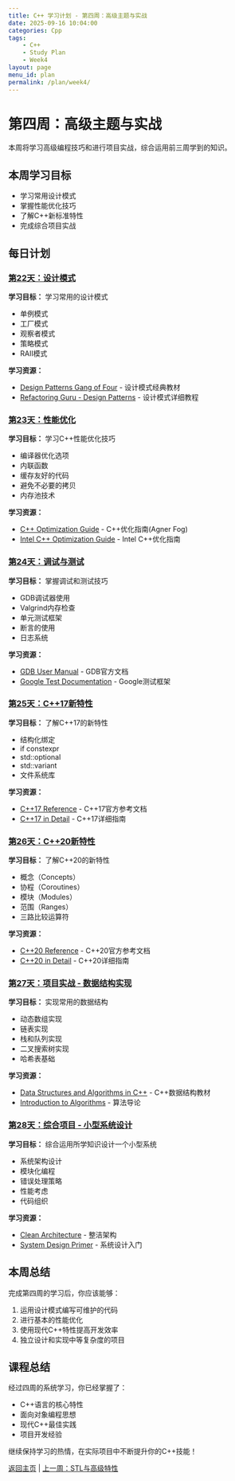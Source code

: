 ```yaml
---
title: C++ 学习计划 - 第四周：高级主题与实战
date: 2025-09-16 10:04:00
categories: Cpp
tags:
    - C++ 
    - Study Plan
    - Week4
layout: page
menu_id: plan
permalink: /plan/week4/
---
```


# 第四周：高级主题与实战

本周将学习高级编程技巧和进行项目实战，综合运用前三周学到的知识。

## 本周学习目标
- 学习常用设计模式
- 掌握性能优化技巧
- 了解C++新标准特性
- 完成综合项目实战

## 每日计划

### [第22天：设计模式](/plan/week4/day22/)
**学习目标：** 学习常用的设计模式
- 单例模式
- 工厂模式
- 观察者模式
- 策略模式
- RAII模式

**学习资源：**
- [Design Patterns Gang of Four](https://www.amazon.com/Design-Patterns-Elements-Reusable-Object-Oriented/dp/0201633612) - 设计模式经典教材
- [Refactoring Guru - Design Patterns](https://refactoring.guru/design-patterns) - 设计模式详细教程

### [第23天：性能优化](/plan/week4/day23/)
**学习目标：** 学习C++性能优化技巧
- 编译器优化选项
- 内联函数
- 缓存友好的代码
- 避免不必要的拷贝
- 内存池技术

**学习资源：**
- [C++ Optimization Guide](https://www.agner.org/optimize/optimizing_cpp.pdf) - C++优化指南(Agner Fog)
- [Intel C++ Optimization Guide](https://software.intel.com/content/www/us/en/develop/articles/intel-guide-for-developing-multithreaded-applications.html) - Intel C++优化指南

### [第24天：调试与测试](/plan/week4/day24/)
**学习目标：** 掌握调试和测试技巧
- GDB调试器使用
- Valgrind内存检查
- 单元测试框架
- 断言的使用
- 日志系统

**学习资源：**
- [GDB User Manual](https://www.gnu.org/software/gdb/documentation/) - GDB官方文档
- [Google Test Documentation](https://google.github.io/googletest/) - Google测试框架

### [第25天：C++17新特性](/plan/week4/day25/)
**学习目标：** 了解C++17的新特性
- 结构化绑定
- if constexpr
- std::optional
- std::variant
- 文件系统库

**学习资源：**
- [C++17 Reference](https://en.cppreference.com/w/cpp/17) - C++17官方参考文档
- [C++17 in Detail](https://leanpub.com/cpp17indetail) - C++17详细指南

### [第26天：C++20新特性](/plan/week4/day26/)
**学习目标：** 了解C++20的新特性
- 概念（Concepts）
- 协程（Coroutines）
- 模块（Modules）
- 范围（Ranges）
- 三路比较运算符

**学习资源：**
- [C++20 Reference](https://en.cppreference.com/w/cpp/20) - C++20官方参考文档
- [C++20 in Detail](https://leanpub.com/cpp20indetail) - C++20详细指南

### [第27天：项目实战 - 数据结构实现](/plan/week4/day27/)
**学习目标：** 实现常用的数据结构
- 动态数组实现
- 链表实现
- 栈和队列实现
- 二叉搜索树实现
- 哈希表基础

**学习资源：**
- [Data Structures and Algorithms in C++](https://www.amazon.com/Data-Structures-Algorithms-Michael-Goodrich/dp/1118771338) - C++数据结构教材
- [Introduction to Algorithms](https://www.amazon.com/Introduction-Algorithms-3rd-MIT-Press/dp/0262033844) - 算法导论

### [第28天：综合项目 - 小型系统设计](/plan/week4/day28/)
**学习目标：** 综合运用所学知识设计一个小型系统
- 系统架构设计
- 模块化编程
- 错误处理策略
- 性能考虑
- 代码组织

**学习资源：**
- [Clean Architecture](https://www.amazon.com/Clean-Architecture-Craftsmans-Software-Structure/dp/0134494164) - 整洁架构
- [System Design Primer](https://github.com/donnemartin/system-design-primer) - 系统设计入门

## 本周总结
完成第四周的学习后，你应该能够：
1. 运用设计模式编写可维护的代码
2. 进行基本的性能优化
3. 使用现代C++特性提高开发效率
4. 独立设计和实现中等复杂度的项目

## 课程总结
经过四周的系统学习，你已经掌握了：
- C++语言的核心特性
- 面向对象编程思想
- 现代C++最佳实践
- 项目开发经验

继续保持学习的热情，在实际项目中不断提升你的C++技能！

[返回主页](/plan/) | [上一周：STL与高级特性](/plan/week3/)
